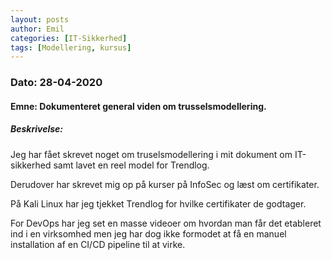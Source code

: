 ```yaml
---
layout: posts
author: Emil
categories: [IT-Sikkerhed]
tags: [Modellering, kursus]
---
```

<h3>Dato: 28-04-2020</h3>

<h4>Emne: Dokumenteret general viden om trusselsmodellering.</h4>

<h5>Beskrivelse:</h5>

Jeg har fået skrevet noget om truselsmodellering i mit dokument om IT-sikkerhed samt lavet en reel model for Trendlog.

Derudover har skrevet mig op på kurser på InfoSec og læst om certifikater.

På Kali Linux har jeg tjekket Trendlog for hvilke certifikater de godtager.



For DevOps har jeg set en masse videoer om hvordan man får det etableret ind i en virksomhed men jeg har dog ikke formodet at få en manuel installation af en CI/CD pipeline til at virke.

